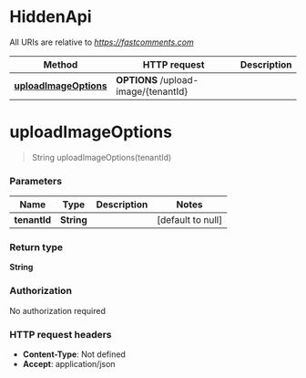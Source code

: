 # HiddenApi

All URIs are relative to *https://fastcomments.com*

| Method | HTTP request | Description |
|------------- | ------------- | -------------|
| [**uploadImageOptions**](HiddenApi.md#uploadImageOptions) | **OPTIONS** /upload-image/{tenantId} |  |


<a name="uploadImageOptions"></a>
# **uploadImageOptions**
> String uploadImageOptions(tenantId)



### Parameters

|Name | Type | Description  | Notes |
|------------- | ------------- | ------------- | -------------|
| **tenantId** | **String**|  | [default to null] |

### Return type

**String**

### Authorization

No authorization required

### HTTP request headers

- **Content-Type**: Not defined
- **Accept**: application/json

